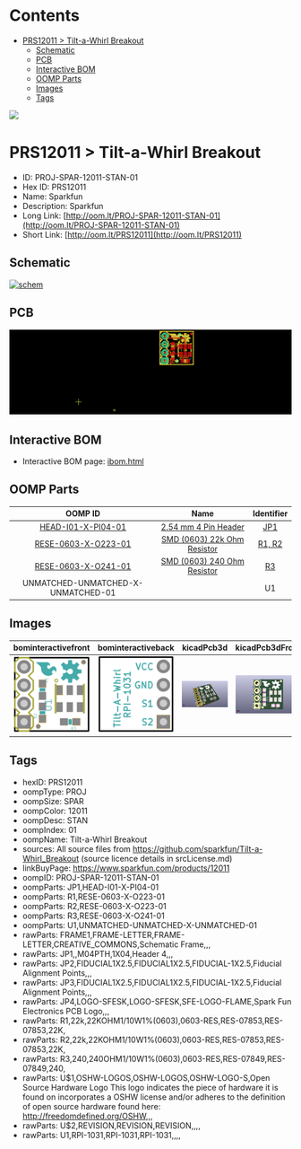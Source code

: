 



Contents
========

* [PRS12011 > Tilt-a-Whirl Breakout](#prs12011--tilt-a-whirl-breakout)
	* [Schematic](#schematic)
	* [PCB](#pcb)
	* [Interactive BOM](#interactive-bom)
	* [OOMP Parts](#oomp-parts)
	* [Images](#images)
	* [Tags](#tags)
  
![][im]
# PRS12011 > Tilt-a-Whirl Breakout

- ID: PROJ-SPAR-12011-STAN-01
- Hex ID: PRS12011
- Name: Sparkfun
- Description: Sparkfun
- Long Link: [http://oom.lt/PROJ-SPAR-12011-STAN-01](http://oom.lt/PROJ-SPAR-12011-STAN-01)
- Short Link: [http://oom.lt/PRS12011](http://oom.lt/PRS12011)

## Schematic
  
[![schem](eagleSchemImage.png)](eagleSchemImage.png)
## PCB
  
[![pcb](eagleImage.png)](eagleImage.png)
## Interactive BOM

- Interactive BOM page: [ibom.html](https://htmlpreview.github.io/?https://github.com/oomlout/oomlout_OOMP_projects/blob/main/PROJ-SPAR-12011-STAN-01/kicad/bom/ibom.html)

## OOMP Parts
  

|OOMP ID|Name|Identifier|
| :---: | :---: | :---: |
|[HEAD-I01-X-PI04-01](https://github.com/oomlout/oomlout_OOMP_parts/tree/main/HEAD-I01-X-PI04-01/)|[2.54 mm 4 Pin Header](https://github.com/oomlout/oomlout_OOMP_parts/tree/main/HEAD-I01-X-PI04-01/)|[JP1](https://github.com/oomlout/oomlout_OOMP_parts/tree/main/HEAD-I01-X-PI04-01/)|
|[RESE-0603-X-O223-01](https://github.com/oomlout/oomlout_OOMP_parts/tree/main/RESE-0603-X-O223-01/)|[SMD (0603) 22k Ohm Resistor](https://github.com/oomlout/oomlout_OOMP_parts/tree/main/RESE-0603-X-O223-01/)|[R1, R2](https://github.com/oomlout/oomlout_OOMP_parts/tree/main/RESE-0603-X-O223-01/)|
|[RESE-0603-X-O241-01](https://github.com/oomlout/oomlout_OOMP_parts/tree/main/RESE-0603-X-O241-01/)|[SMD (0603) 240 Ohm Resistor](https://github.com/oomlout/oomlout_OOMP_parts/tree/main/RESE-0603-X-O241-01/)|[R3](https://github.com/oomlout/oomlout_OOMP_parts/tree/main/RESE-0603-X-O241-01/)|
|UNMATCHED-UNMATCHED-X-UNMATCHED-01||U1|

## Images
  
  

|bominteractivefront|bominteractiveback|kicadPcb3d|kicadPcb3dFront|kicadPcb3dBack|kicadSchem|eagleImage|eagleSchemImage|pcbdraw|pcbdrawback|
| :---: | :---: | :---: | :---: | :---: | :---: | :---: | :---: | :---: | :---: |
|[![bominteractivefront](bomFront_140.png)](bomFront.png)|[![bominteractiveback](bomBack_140.png)](bomBack.png)|[![kicadPcb3d](kicadPcb3d_140.png)](kicadPcb3d.png)|[![kicadPcb3dFront](kicadPcb3dFront_140.png)](kicadPcb3dFront.png)|[![kicadPcb3dBack](kicadPcb3dBack_140.png)](kicadPcb3dBack.png)|[![kicadSchem](kicadSchem_140.png)](kicadSchem.png)|[![eagleImage](eagleImage_140.png)](eagleImage.png)|[![eagleSchemImage](eagleSchemImage_140.png)](eagleSchemImage.png)|[![pcbdraw](pcbdraw_140.png)](pcbdraw.png)|[![pcbdrawback](pcbdrawBack_140.png)](pcbdrawBack.png)|

## Tags

- hexID: PRS12011
- oompType: PROJ
- oompSize: SPAR
- oompColor: 12011
- oompDesc: STAN
- oompIndex: 01
- oompName: Tilt-a-Whirl Breakout
- sources: All source files from https://github.com/sparkfun/Tilt-a-Whirl_Breakout (source licence details in srcLicense.md)
- linkBuyPage: https://www.sparkfun.com/products/12011
- oompID: PROJ-SPAR-12011-STAN-01
- oompParts: JP1,HEAD-I01-X-PI04-01
- oompParts: R1,RESE-0603-X-O223-01
- oompParts: R2,RESE-0603-X-O223-01
- oompParts: R3,RESE-0603-X-O241-01
- oompParts: U1,UNMATCHED-UNMATCHED-X-UNMATCHED-01
- rawParts: FRAME1,FRAME-LETTER,FRAME-LETTER,CREATIVE_COMMONS,Schematic Frame,,,
- rawParts: JP1,,M04PTH,1X04,Header 4,,,
- rawParts: JP2,FIDUCIAL1X2.5,FIDUCIAL1X2.5,FIDUCIAL-1X2.5,Fiducial Alignment Points,,,
- rawParts: JP3,FIDUCIAL1X2.5,FIDUCIAL1X2.5,FIDUCIAL-1X2.5,Fiducial Alignment Points,,,
- rawParts: JP4,LOGO-SFESK,LOGO-SFESK,SFE-LOGO-FLAME,Spark Fun Electronics PCB Logo,,,
- rawParts: R1,22k,22KOHM1/10W1%(0603),0603-RES,RES-07853,RES-07853,22K,
- rawParts: R2,22k,22KOHM1/10W1%(0603),0603-RES,RES-07853,RES-07853,22K,
- rawParts: R3,240,240OHM1/10W1%(0603),0603-RES,RES-07849,RES-07849,240,
- rawParts: U$1,OSHW-LOGOS,OSHW-LOGOS,OSHW-LOGO-S,Open Source Hardware Logo This logo indicates the piece of hardware it is found on incorporates a OSHW license and/or adheres to the definition of open source hardware found here: http://freedomdefined.org/OSHW,,,
- rawParts: U$2,REVISION,REVISION,REVISION,,,,
- rawParts: U1,RPI-1031,RPI-1031,RPI-1031,,,,



[im]: kicadPcb3d_450.png
